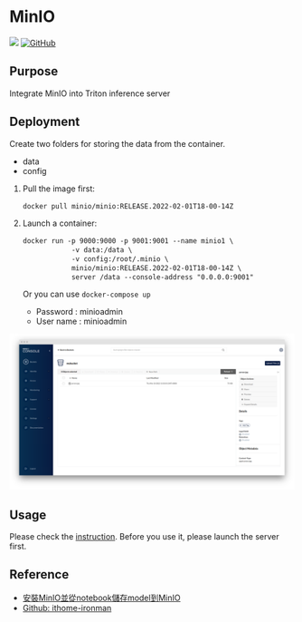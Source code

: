 # MinIO
[![](https://img.shields.io/badge/Author-Chieh-blue?style=for-the-badge&logo=appveyor)](https://hackmd.io/@Chieh) [![GitHub](https://img.shields.io/badge/github-%23121011.svg?style=for-the-badge&logo=github&logoColor=white)](https://github.com/chiehpower) 

## Purpose 

Integrate MinIO into Triton inference server

## Deployment

Create two folders for storing the data from the container.
- data
- config

1. Pull the image first:
    ```
    docker pull minio/minio:RELEASE.2022-02-01T18-00-14Z 
    ```

2. Launch a container:
    ```
    docker run -p 9000:9000 -p 9001:9001 --name minio1 \
                -v data:/data \
                -v config:/root/.minio \
                minio/minio:RELEASE.2022-02-01T18-00-14Z \
                server /data --console-address "0.0.0.0:9001"
    ```

    Or you can use `docker-compose up`

    - Password : minioadmin
    - User name : minioadmin

![](./assets/1.png)

## Usage

Please check the [instruction](./Instruction.ipynb). Before you use it, please launch the server first.

## Reference

- [安裝MinIO並從notebook儲存model到MinIO](https://ithelp.ithome.com.tw/articles/10275077?sc=hot)
- [Github: ithome-ironman](https://github.com/masonwu1762/ithome-ironman)